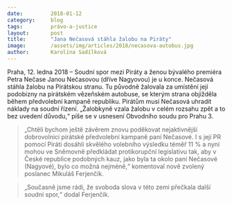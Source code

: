 ```yaml
---
date:         2018-01-12
category:     blog
tags:         právo-a-justice
layout:       post
title:        "Jana Nečasová stáhla žalobu na Piráty"
image:        /assets/img/articles/2018/necasova-autobus.jpg
author:       Karolína Sadílková
---
```


Praha, 12. ledna 2018 – Soudní spor mezi Piráty a ženou bývalého premiéra Petra Nečase Janou Nečasovou (dříve Nagyovou) je u konce. Nečasová stáhla žalobu na Pirátskou stranu. Tu původně žalovala za umístění její podobizny na pirátském vězeňském autobuse, se kterým strana objížděla během předvolební kampaně republiku. Pirátům musí Nečasová uhradit náklady na soudní řízení. „Žalobkyně vzala žalobu v celém rozsahu zpět a to bez uvedení důvodu,“ píše se v usnesení Obvodního soudu pro Prahu 3.

> „Chtěli bychom ještě závěrem znovu poděkovat nejaktivnější dobrovolnici pirátské předvolební kampaně paní Nečasové. I s její PR pomocí Piráti dosáhli skvělého volebního výsledku téměř 11 % a nyní mohou ve Sněmovně předkládat protikorupční legislativu tak, aby v České republice podobných kauz, jako byla ta okolo paní Nečasové (Nagyové), bylo co možná nejméně,“ komentoval nově zvolený poslanec Mikuláš Ferjenčík.

> „Současně jsme rádi, že svoboda slova v této zemi přečkala další soudní spor,“ dodal Ferjenčík. 

